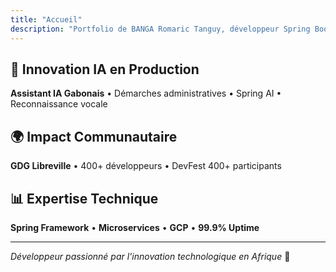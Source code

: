 ```yaml
---
title: "Accueil"
description: "Portfolio de BANGA Romaric Tanguy, développeur Spring Boot expert et organisateur GDG Libreville"
---
```


## 🚀 Innovation IA en Production

**Assistant IA Gabonais** • Démarches administratives • Spring AI • Reconnaissance vocale  

## 🌍 Impact Communautaire  

**GDG Libreville** • 400+ développeurs • DevFest 400+ participants  

## 📊 Expertise Technique

**Spring Framework** • **Microservices** • **GCP** • **99.9% Uptime**

---

*Développeur passionné par l'innovation technologique en Afrique* 🌟
